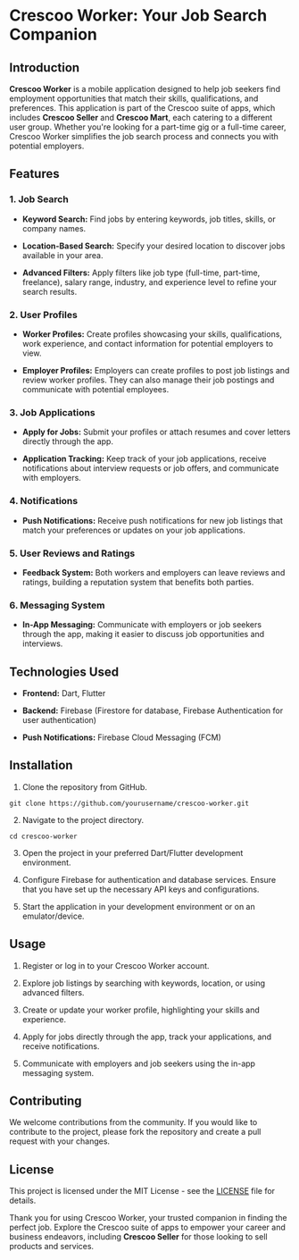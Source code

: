 # Crescoo Worker: Your Job Search Companion

## Introduction

**Crescoo Worker** is a mobile application designed to help job seekers find employment opportunities that match their skills, qualifications, and preferences. This application is part of the Crescoo suite of apps, which includes **Crescoo Seller** and **Crescoo Mart**, each catering to a different user group. Whether you're looking for a part-time gig or a full-time career, Crescoo Worker simplifies the job search process and connects you with potential employers.

## Features

### 1. Job Search

- **Keyword Search:** Find jobs by entering keywords, job titles, skills, or company names.

- **Location-Based Search:** Specify your desired location to discover jobs available in your area.

- **Advanced Filters:** Apply filters like job type (full-time, part-time, freelance), salary range, industry, and experience level to refine your search results.

### 2. User Profiles

- **Worker Profiles:** Create profiles showcasing your skills, qualifications, work experience, and contact information for potential employers to view.

- **Employer Profiles:** Employers can create profiles to post job listings and review worker profiles. They can also manage their job postings and communicate with potential employees.

### 3. Job Applications

- **Apply for Jobs:** Submit your profiles or attach resumes and cover letters directly through the app.

- **Application Tracking:** Keep track of your job applications, receive notifications about interview requests or job offers, and communicate with employers.

### 4. Notifications

- **Push Notifications:** Receive push notifications for new job listings that match your preferences or updates on your job applications.

### 5. User Reviews and Ratings

- **Feedback System:** Both workers and employers can leave reviews and ratings, building a reputation system that benefits both parties.

### 6. Messaging System

- **In-App Messaging:** Communicate with employers or job seekers through the app, making it easier to discuss job opportunities and interviews.

## Technologies Used

- **Frontend:** Dart, Flutter

- **Backend:** Firebase (Firestore for database, Firebase Authentication for user authentication)

- **Push Notifications:** Firebase Cloud Messaging (FCM)

## Installation

1. Clone the repository from GitHub.

```
git clone https://github.com/yourusername/crescoo-worker.git
```

2. Navigate to the project directory.

```
cd crescoo-worker
```

3. Open the project in your preferred Dart/Flutter development environment.

4. Configure Firebase for authentication and database services. Ensure that you have set up the necessary API keys and configurations.

5. Start the application in your development environment or on an emulator/device.

## Usage

1. Register or log in to your Crescoo Worker account.

2. Explore job listings by searching with keywords, location, or using advanced filters.

3. Create or update your worker profile, highlighting your skills and experience.

4. Apply for jobs directly through the app, track your applications, and receive notifications.

5. Communicate with employers and job seekers using the in-app messaging system.

## Contributing

We welcome contributions from the community. If you would like to contribute to the project, please fork the repository and create a pull request with your changes.

## License

This project is licensed under the MIT License - see the [LICENSE](LICENSE) file for details.


Thank you for using Crescoo Worker, your trusted companion in finding the perfect job. Explore the Crescoo suite of apps to empower your career and business endeavors, including **Crescoo Seller** for those looking to sell products and services.
